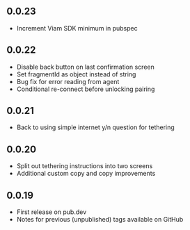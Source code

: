 ## 0.0.23

* Increment Viam SDK minimum in pubspec

## 0.0.22

* Disable back button on last confirmation screen
* Set fragmentId as object instead of string
* Bug fix for error reading from agent
* Conditional re-connect before unlocking pairing

## 0.0.21

* Back to using simple internet y/n question for tethering

## 0.0.20

* Split out tethering instructions into two screens
* Additional custom copy and copy improvements

## 0.0.19

* First release on pub.dev
* Notes for previous (unpublished) tags available on GitHub
